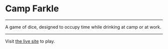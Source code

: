 # Camp Farkle
---
A game of dice, designed to occupy time while drinking at camp or at work.

---
Visit [the live site](https://jtf86.github.io/farkle) to play.
